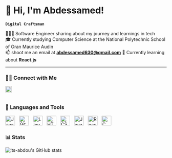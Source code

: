 # 👋 Hi, I'm Abdessamed!

**`Digital Craftsman`**

👨🏻‍💻 Software Engineer sharing about my journey and learnings in tech<br/>
🎓 Currently studying Computer Science at the National Polytechnic School of Oran Maurice Audin<br/>
📫 shoot me an email at **abdessamed630@gmail.com**
💭 Currently learning about **React.js**

---

### 🤝🏻  Connect with Me

<a href="https://www.linkedin.com/in/abdessamed-benaidja-02977a291/" target="blank"><img align="left" alt="Java" width="20px" height="20px" style="padding-right:10px;" src="https://raw.githubusercontent.com/rahuldkjain/github-profile-readme-generator/master/src/images/icons/Social/linked-in-alt.svg"/></a><br/>

#

### 🧰 Languages and Tools

<img align="left" alt="Java" width="30px" style="padding-right:10px;" src="https://cdn.jsdelivr.net/gh/devicons/devicon/icons/java/java-original.svg"/>
<img align="left" alt="Git" width="30px" style="padding-right:10px;" src="https://cdn.jsdelivr.net/gh/devicons/devicon/icons/git/git-original.svg" />
<img align="left" alt="Linux" width="30px" style="padding-right:10px;" src="https://cdn.jsdelivr.net/gh/devicons/devicon/icons/linux/linux-original.svg" />
<img align="left" alt="HTML" width="30px" style="padding-right:10px;" src="https://cdn.jsdelivr.net/gh/devicons/devicon/icons/html5/html5-plain.svg" />
<img align="left" alt="CSS" width="30px" style="padding-right:10px;" src="https://cdn.jsdelivr.net/gh/devicons/devicon/icons/css3/css3-plain.svg" />
<img align="left" alt="JavaScript" width="30px" style="padding-right:10px;" src="https://cdn.jsdelivr.net/gh/devicons/devicon/icons/javascript/javascript-plain.svg" />
<img align="left" alt="React" width="30px" style="padding-right:10px;" src="https://cdn.jsdelivr.net/gh/devicons/devicon/icons/react/react-original.svg" />
<img align="left" alt="C" width="30px" style="padding-right:10px;" src="https://cdn.jsdelivr.net/gh/devicons/devicon@latest/icons/c/c-original.svg" /><br/>

#

### 📊 Stats

![ its-abdou's GitHub stats](https://github-readme-stats.vercel.app/api?username=its-abdou&show_icons=true&theme=gruvbox)

